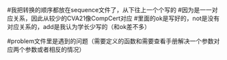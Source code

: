 #我把转换的顺序都放在sequence文件了，从下往上一个个写的
#因为是一一对应关系，因此从较少的CVA21像CompCert对应
#里面的ok是写好的，not是没有对应关系的，add是我认为学长少写的（和ok差不多）


#problem文件里是遇到的问题（需要定义的函数和需要查看手册解决一个参数对应两个参数或者相反的情况）
